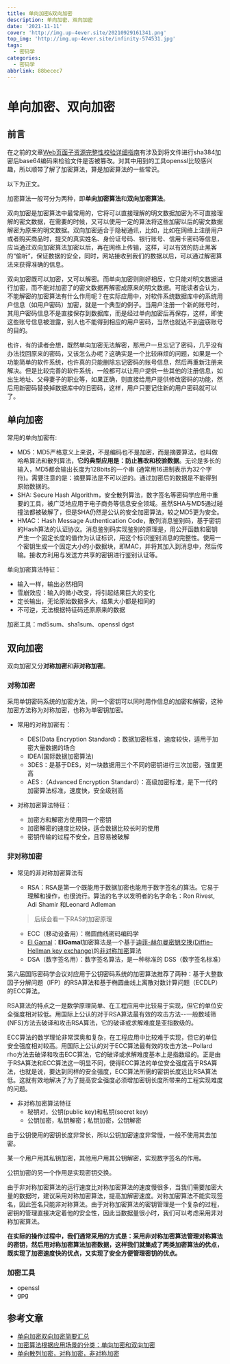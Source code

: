 ```yaml
---
title: 单向加密&双向加密
description: 单向加密、双向加密
date: '2021-11-11'
cover: 'http://img.up-4ever.site/20210929161341.png'
top_img: 'http://img.up-4ever.site/infinity-574531.jpg'
tags:
  - 密码学
categories:
  - 密码学
abbrlink: 88becec7
---
```

# 单向加密、双向加密

## 前言

在之前的文章[Web页面子资源完整性校验详细指南](http://up-4ever.site/posts/70b0107f/)有涉及到将文件进行sha384加密后base64编码来检验文件是否被篡改。对其中用到的工具openssl比较感兴趣，所以顺带了解了加密算法，算是加密算法的一些常识。

以下为正文。

加密算法一般可分为两种，即**单向加密算法**和**双向加密算法**。

双向加密是加密算法中最常用的，它将可以直接理解的明文数据加密为不可直接理解的密文数据，在需要的时候，又可以使用一定的算法将这些加密以后的密文数据解密为原来的明文数据。双向加密适合于隐秘通讯，比如，比如在网络上注册用户或者购买商品时，提交的真实姓名、身份证号码、银行账号、信用卡密码等信息，应当通过双向加密算法加密以后，再在网络上传输，这样，可以有效的防止黑客的“偷听”，保证数据的安全，同时，网站接收到我们的数据以后，可以通过解密算法来获得准确的信息。

双向加密既可以加密，又可以解密。而单向加密则刚好相反，它只能对明文数据进行加密，而不能对加密了的密文数据再解密成原来的明文数据。可能读者会认为，不能解密的加密算法有什么作用呢？在实际应用中，对软件系统数据库中的系统用户信息（如用户密码）加密，就是一个典型的例子。当用户注册一个新的账号时，其用户密码信息不是直接保存到数据库，而是经过单向加密后再保存，这样，即使这些账号信息被泄露，别人也不能得到相应的用户密码，当然也就达不到盗窃账号的目的。

也许，有的读者会想，既然单向加密无法解密，那用户一旦忘记了密码，几乎没有办法找回原来的密码，又该怎么办呢？这确实是一个比较麻烦的问题，如果是一个功能简单的软件系统，也许真的只能删除忘记密码的账号信息，然后再重新注册来解决。但是比较完善的软件系统，一般都可以让用户提供一些其他的注册信息，如出生地址、父母妻子的职业等，如果正确，则直接给用户提供修改密码的功能，然后用新密码替换掉数据库中的旧密码，这样，用户只要记住新的用户密码就可以了。

## 单向加密

常用的单向加密有:

- MD5：MD5严格意义上来说，不是编码也不是加密，而是摘要算法，也叫做哈希算法和散列算法，**它的典型应用是：防止篡改和校验数据**。无论是多长的输入，MD5都会输出长度为128bits的一个串 (通常用16进制表示为32个字符)。需要注意的是：摘要算法是不可以逆的。通过加密后的数据是不能得到原始数据的。
- SHA: Secure Hash Algorithm，安全散列算法，数字签名等密码学应用中重要的工具，被广泛地应用于电子商务等信息安全领域。虽然SHA与MD5通过碰撞法都被破解了，但是SHA仍然是公认的安全加密算法，较之MD5更为安全。
- HMAC：Hash Message Authentication Code，散列消息鉴别码，基于密钥的Hash算法的认证协议。消息鉴别码实现鉴别的原理是，用公开函数和密钥产生一个固定长度的值作为认证标识，用这个标识鉴别消息的完整性。使用一个密钥生成一个固定大小的小数据块，即MAC，并将其加入到消息中，然后传输。接收方利用与发送方共享的密钥进行鉴别认证等。

单向加密算法特征：

- 输入一样，输出必然相同
- 雪崩效应：输入的微小改变，将引起结果巨大的变化
- 定长输出，无论原始数据多大，结果大小都是相同的
- 不可逆，无法根据特征码还原原来的数据

加密工具：md5sum、sha1sum、openssl dgst

## 双向加密

双向加密又分**对称加密**和**非对称加密**。

### 对称加密

采用单钥密码系统的加密方法，同一个密钥可以同时用作信息的加密和解密，这种加密方法称为对称加密，也称为单密钥加密。

- 常用的对称加密有：
  - DES(Data Encryption Standard)：数据加密标准，速度较快，适用于加密大量数据的场合
  - IDEA(国际数据加密算法)
  - 3DES：是基于DES，对一块数据用三个不同的密钥进行三次加密，强度更高
  - AES :（Advanced Encryption Standard）：高级加密标准，是下一代的加密算法标准，速度快，安全级别高

- 对称加密算法特征：
  - 加密方和解密方使用同一个密钥
  - 加密解密的速度比较快，适合数据比较长时的使用
  - 密钥传输的过程不安全，且容易被破解


### 非对称加密

- 常见的非对称加密算法有

  - RSA：RSA是第一个既能用于数据加密也能用于数字签名的算法。它易于理解和操作，也很流行。算法的名字以发明者的名字命名：Ron Rivest, Adi Shamir 和Leonard Adleman

  > 后续会看一下RAS的加密原理

  - ECC（移动设备用）：椭圆曲线密码编码学
  - [El Gamal](https://baike.baidu.com/item/Elgamal/856288)：**ElGamal**加密算法是一个基于[迪菲-赫尔曼密钥交换(Diffie–Hellman key exchange)](https://baike.baidu.com/item/迪菲-赫尔曼密钥交换)的[非对称加密](https://baike.baidu.com/item/非对称加密)算法
  - DSA（数字签名用）：数字签名算法，是一种标准的 DSS（数字签名标准）

第六届国际密码学会议对应用于公钥密码系统的加密算法推荐了两种：基于大整数因子分解问题（IFP）的RSA算法和基于椭圆曲线上离散对数计算问题（ECDLP）的ECC算法。

RSA算法的特点之一是数学原理简单、在工程应用中比较易于实现，但它的单位安全强度相对较低。用国际上公认的对于RSA算法最有效的攻击方法--一般数域筛(NFS)方法去破译和攻击RSA算法，它的破译或求解难度是亚指数级的。

ECC算法的数学理论非常深奥和复杂，在工程应用中比较难于实现，但它的单位安全强度相对较高。用国际上公认的对于ECC算法最有效的攻击方法--Pollard rho方法去破译和攻击ECC算法，它的破译或求解难度基本上是指数级的。正是由于RSA算法和ECC算法这一明显不同，使得ECC算法的单位安全强度高于RSA算法，也就是说，要达到同样的安全强度，ECC算法所需的密钥长度远比RSA算法低。这就有效地解决了为了提高安全强度必须增加密钥长度所带来的工程实现难度的问题。

- 非对称加密算法特征
  - 秘钥对，公钥(public key)和私钥(secret key)
  - 公钥加密，私钥解密；私钥加密，公钥解密

由于公钥使用的密钥长度非常长，所以公钥加密速度非常慢，一般不使用其去加密。

某一个用户用其私钥加密，其他用户用其公钥解密，实现数字签名的作用。

公钥加密的另一个作用是实现密钥交换。

由于非对称加密算法的运行速度比对称加密算法的速度慢很多，当我们需要加密大量的数据时，建议采用对称加密算法，提高加解密速度。对称加密算法不能实现签名，因此签名只能非对称算法。由于对称加密算法的密钥管理是一个复杂的过程，密钥的管理直接决定着他的安全性，因此当数据量很小时，我们可以考虑采用非对称加密算法。

**在实际的操作过程中，我们通常采用的方式是：采用非对称加密算法管理对称算法的密钥，然后用对称加密算法加密数据，这样我们就集成了两类加密算法的优点，既实现了加密速度快的优点，又实现了安全方便管理密钥的优点。**

### 加密工具

- openssl
- gpg

## 参考文章

- [单向加密双向加密简要汇总](https://blog.csdn.net/top_explore/article/details/104166990)
- [加密算法根据应用场景的分类：单向加密和双向加密](https://nieyong.github.io/wiki_ny/%E5%8A%A0%E5%AF%86%E7%AE%97%E6%B3%95%E5%B8%B8%E8%AF%86.html)
- [单向散列加密，对称加密，非对称加密](https://blog.51cto.com/laoyinga/1954189)
